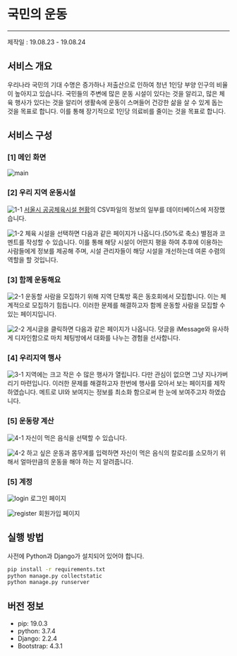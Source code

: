 #  국민의 운동
------------
제작일 : 19.08.23 - 19.08.24


## 서비스 개요
우리나라 국민의 기대 수명은 증가하나 저출산으로 인하여 청년 1인당 부양 인구의 비율이 높아지고 있습니다. 국민들의 주변에 많은 운동 시설이 있다는 것을 알리고, 많은 체육 행사가 있다는 것을 알리어 생활속에 운동이 스며들어 건강한 삶을 살 수 있게 돕는 것을 목표로 합니다. 이를 통해 장기적으로 1인당 의료비를 줄이는 것을 목표로 합니다.

## 서비스 구성 

### [1] 메인 화면
![main](./img/main.jpg)


### [2] 우리 지역 운동시설 
![1-1](https://github.com/KoEonYack/Everyone-Exercise/blob/master/img/1_1.JPG)
[서울시 공공체육시설 현황](http://data.seoul.go.kr/dataList/datasetView.do?infId=OA-1115&srvType=S&serviceKind=1&currentPageNo=1)의 CSV파일의 정보의 일부를 데이터베이스에 저장했습니다. 

![1-2](https://github.com/KoEonYack/Everyone-Exercise/blob/master/img/1_2.JPG)
체육 시설을 선택하면 다음과 같은 페이지가 나옵니다.(50%로 축소) 별점과 코멘트를 작성할 수 있습니다. 이를 통해 해당 시설이 어떤지 평을 하여 추후에 이용하는 사람들에게 정보를 제공해 주며, 시설 관리자들이 해당 시설을 개선하는데 여론 수렴의 역할을 할 것입니다. 


### [3] 함께 운동해요
![2-1](https://github.com/KoEonYack/Everyone-Exercise/blob/master/img/2_1.JPG)
운동할 사람을 모집하기 위해 지역 단톡방 혹은 동호회에서 모집합니다. 이는 체계적으로 모집하기 힘듭니다. 이러한 문제를 해결하고자 함께 운동할 사람을 모집할 수 있는 페이지입니다. 

![2-2](https://github.com/KoEonYack/Everyone-Exercise/blob/master/img/2_2.JPG)
게시글을 클릭하면 다음과 같은 페이지가 나옵니다. 덧글을 iMessage와 유사하게 디자인함으로 마치 체팅방에서 대화를 나누는 경험을 선사합니다. 

### [4] 우리지역 행사
![3-1](https://github.com/KoEonYack/Everyone-Exercise/blob/master/img/3_1.JPG)
지역에는 크고 작은 수 많은 행사가 열립니다. 다만 관심이 없으면 그냥 지나가버리기 마련입니다. 이러한 문제를 해결하고자 한번에 행사를 모아서 보는 페이지를 제작하였습니다. 메트로 UI와 보여지는 정보를 최소화 함으로써 한 눈에 보여주고자 하였습니다. 


### [5] 운동량 계산
![4-1](https://github.com/KoEonYack/Everyone-Exercise/blob/master/img/4_1.JPG)
자신이 먹은 음식을 선택할 수 있습니다. 

![4-2](https://github.com/KoEonYack/Everyone-Exercise/blob/master/img/4_2.JPG)
하고 싶은 운동과 몸무게를 입력하면 자신이 먹은 음식의 칼로리를 소모하기 위해서 얼마만큼의 운동을 해야 하는 지 알려줍니다.  

### [5] 계정

![login](https://github.com/KoEonYack/Everyone-Exercise/blob/master/img/login.JPG)
로그인 페이지 

![register](https://github.com/KoEonYack/Everyone-Exercise/blob/master/img/register.JPG)
회원가입 페이지


## 실행 방법
사전에 Python과 Django가 설치되어 있어야 합니다.  

``` cmd
pip install -r requirements.txt
python manage.py collectstatic
python manage.py runserver
```


## 버전 정보
- pip: 19.0.3
- python: 3.7.4
- Django: 2.2.4
- Bootstrap: 4.3.1
